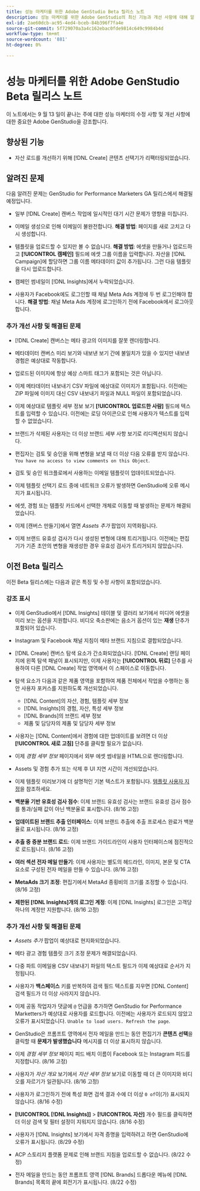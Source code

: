 ```yaml
---
title: 성능 마케터를 위한 Adobe GenStudio Beta 릴리스 노트
description: 성능 마케터를 위한 Adobe GenStudio의 최신 기능과 개선 사항에 대해 알아봅니다.
exl-id: 2ae60dcb-ac95-4ed4-bceb-84b396f7fa4e
source-git-commit: 5f729070a3a4c162ebac0fde9814c649c9984b4d
workflow-type: tm+mt
source-wordcount: '881'
ht-degree: 0%

---
```


# 성능 마케터를 위한 Adobe GenStudio Beta 릴리스 노트

이 노트에서는 9 월 13 일이 끝나는 주에 대한 성능 마케터의 수정 사항 및 개선 사항에 대한 중요한 Adobe GenStudio을 강조합니다.

## 향상된 기능

* 자산 로드를 개선하기 위해 [!DNL Create] 콘텐츠 선택기가 리팩터링되었습니다. <!-- GS-2586 -->

## 알려진 문제

다음 알려진 문제는 GenStudio for Performance Marketers GA 릴리스에서 해결될 예정입니다.

* 일부 [!DNL Create] 캔버스 작업에 일시적인 대기 시간 문제가 영향을 미칩니다. <!-- GS-5203 -->

* 이메일 생성으로 인해 이메일이 불완전합니다. **해결 방법**: 페이지를 새로 고치고 다시 생성합니다. <!-- GS-5209 -->

* 템플릿을 업로드할 수 있지만 볼 수 없습니다. **해결 방법**: 에셋을 만들거나 업로드하고 **[!UICONTROL 캠페인]** 필드에 에셋 그룹 이름을 입력합니다. 자산을 [!DNL Campaign]에 할당하면 그룹 이름 메타데이터 값이 추가됩니다. 그런 다음 템플릿을 다시 업로드합니다. <!-- GS-4815 -->

* 캠페인 썸네일이 [!DNL Insights]에서 누락되었습니다. <!-- GS-4648 -->

* 사용자가 Facebook에도 로그인할 때 채널 Meta Ads 계정에 두 번 로그인해야 합니다. **해결 방법**: 채널 Meta Ads 계정에 로그인하기 전에 Facebook에서 로그아웃합니다. <!-- GS-4806 -->

### 추가 개선 사항 및 해결된 문제

* [!DNL Create] 캔버스는 메타 광고의 이미지를 잘못 렌더링합니다. <!-- GS-4864 -->

* 메타데이터 캔버스 미리 보기와 내보낸 보기 간에 불일치가 있을 수 있지만 내보낸 경험은 예상대로 작동합니다. <!-- GS-4492 4401 -->

* 업로드된 이미지에 항상 예상 스마트 태그가 포함되는 것은 아닙니다. <!-- GS-4856 -->

* 이제 메타데이터 내보내기 CSV 파일에 예상대로 이미지가 포함됩니다. 이전에는 ZIP 파일에 이미지 대신 CSV 내보내기 파일과 NULL 파일이 포함되었습니다.  <!-- GS-5107 -->

* 이제 예상대로 템플릿 세부 정보 보기 **[!UICONTROL 업로드한 사람]** 필드에 텍스트를 입력할 수 있습니다. 이전에는 로딩 아이콘으로 인해 사용자가 텍스트를 입력할 수 없었습니다. <!-- GS-4887 -->

* 브랜드가 삭제된 사용자는 더 이상 브랜드 세부 사항 보기로 리디렉션되지 않습니다. <!-- GS-2663 -->

* 편집자는 검토 및 승인을 위해 변형을 보낼 때 더 이상 다음 오류를 받지 않습니다. `You have no access to view comments on this Object`. <!-- GS-5140 -->

* 검토 및 승인 워크플로에서 사용하는 이메일 템플릿이 업데이트되었습니다. <!-- GS-5239 -->

* 이제 템플릿 선택기 로드 중에 네트워크 오류가 발생하면 GenStudio에 오류 메시지가 표시됩니다. <!-- GS-4682 -->

* 에셋, 경험 또는 템플릿 카드에서 선택한 개체로 이동할 때 발생하는 문제가 해결되었습니다. <!-- GS-4390 -->

* 이제 [캔버스 만들기]에서 열면 _Assets 추가_ 팝업이 지역화됩니다.  <!-- GS-4867 -->

* 이제 브랜드 유효성 검사가 다시 생성된 변형에 대해 트리거됩니다. 이전에는 편집기가 기존 초안의 변형을 재생성한 경우 유효성 검사가 트리거되지 않았습니다. <!-- GS-3971 -->

## 이전 Beta 릴리스

이전 Beta 릴리스에는 다음과 같은 특징 및 수정 사항이 포함되었습니다.

### 강조 표시

* 이제 GenStudio에서 [!DNL Insights] 테이블 및 갤러리 보기에서 미디어 에셋을 미리 보는 옵션을 지원합니다. 비디오 축소판에는 음소거 옵션이 있는 **재생** 단추가 포함되어 있습니다. <!-- GS-4398 -->

* Instagram 및 Facebook 채널 지침이 메타 브랜드 지침으로 결합되었습니다.

* [!DNL Create] 캔버스 탐색 요소가 간소화되었습니다. [!DNL Create] 랜딩 페이지에 왼쪽 탐색 패널이 표시되지만, 이제 사용자는 **[!UICONTROL 뒤로]** 단추를 사용하여 다른 [!DNL Create] 작업 영역에서 이 스페이스로 이동합니다.

* 탐색 요소가 다음과 같은 제품 영역을 포함하여 제품 전체에서 작업을 수행하는 동안 사용자 포커스를 지원하도록 개선되었습니다.

   * [!DNL Content]의 자산, 경험, 템플릿 세부 정보
   * [!DNL Insights]의 경험, 자산, 특성 세부 정보
   * [!DNL Brands]의 브랜드 세부 정보
   * 제품 및 담당자의 제품 및 담당자 세부 정보

* 사용자는 [!DNL Content]에서 경험에 대한 업데이트를 보려면 더 이상 **[!UICONTROL 새로 고침]** 단추를 클릭할 필요가 없습니다.

* 이제 _경험 세부 정보_ 페이지에서 외부 에셋 썸네일을 HTML으로 렌더링합니다.

* Assets 및 경험 추가 또는 삭제 후 UI 지연 시간이 개선되었습니다.

* 이제 템플릿 미리보기에 더 설명적인 기본 텍스트가 포함됩니다. [템플릿 사용자 지정](https://experienceleague.adobe.com/en/docs/genstudio/user-guide/content/templates/customize-template#template-preview)을 참조하세요.

* **백분율 기반 유효성 검사 점수**: 이제 브랜드 유효성 검사는 브랜드 유효성 검사 점수를 통과/실패 값이 아닌 백분율로 표시합니다. (8/16 고정)

* **업데이트된 브랜드 추출 인터페이스**: 이제 브랜드 추출에 추출 프로세스 완료가 백분율로 표시됩니다. (8/16 고정)

* **추출 중 증분 브랜드 로드**: 이제 브랜드 가이드라인이 사용자 인터페이스에 점진적으로 로드됩니다. (8/16 고정)

* **여러 섹션 전자 메일 만들기**: 이제 사용자는 별도의 헤드라인, 이미지, 본문 및 CTA 요소로 구성된 전자 메일을 만들 수 있습니다. (8/16 고정)

* **MetaAds 크기 조정**: 편집기에서 MetaAd 종횡비의 크기를 조정할 수 있습니다. (8/16 고정)

* **제한된 [!DNL Insights]개의 로그인 계정**: 이제 [!DNL Insights] 로그인은 고객당 하나의 계정만 지원합니다. (8/16 고정)

### 추가 개선 사항 및 해결된 문제

* _Assets 추가_ 팝업이 예상대로 현지화되었습니다. <!-- GS-3834 -->

* 메타 광고 경험 템플릿 크기 조정 문제가 해결되었습니다. <!-- GS-4174 -->

* 다중 파트 이메일용 CSV 내보내기 파일의 텍스트 필드가 이제 예상대로 순서가 지정됩니다. <!-- GS-4013 -->

* 사용자가 **백스페이스** 키를 반복하여 검색 필드 텍스트를 지우면 [!DNL Content] 검색 필드가 더 이상 사라지지 않습니다.  <!-- GS-4543 -->

* 이제 공동 작업자가 댓글에 `@` 언급을 추가하면 GenStudio for Performance Marketters가 예상대로 사용자를 로드합니다. 이전에는 사용자가 로드되지 않았고 오류가 표시되었습니다. `Unable to load users. Refresh the page`. <!-- GS-4113 -->

* GenStudio은 프롬프트 영역에서 전자 메일을 만드는 동안 편집기가 **콘텐츠 선택**&#x200B;을 클릭할 때 **문제가 발생했습니다** 메시지를 더 이상 표시하지 않습니다. <!-- GS-4879 -->

* 이제 _경험 세부 정보_ 페이지 피드 배치 이름이 Facebook 또는 Instagram 피드를 지정합니다. (8/16 고정)

* 사용자가 _자산 개요_ 보기에서 _자산 세부 정보_ 보기로 이동할 때 더 큰 이미지와 비디오를 자르기가 일관됩니다. (8/16 고정)

* 사용자가 로그인하기 전에 특성 화면 검색 결과 수에 더 이상 `0 of`이(가) 표시되지 않습니다. (8/16 수정) <!-- GS-3665 -->

* **[!UICONTROL [!DNL Insights]]** > **[!UICONTROL 자산]** 개수 필드를 클릭하면 더 이상 검색 및 필터 설정이 지워지지 않습니다. (8/16 수정) <!-- GS-3476 -->

* 사용자가 [!DNL Insights] 보기에서 자격 증명을 입력하려고 하면 GenStudio에 오류가 표시됩니다. (8/29 수정) <!-- GS-4689 -->

* ACP 스토리지 플랫폼 문제로 인해 브랜드 지침을 업로드할 수 없습니다. (8/22 수정) <!-- GS-4369 -->

* 전자 메일을 만드는 동안 프롬프트 영역 [!DNL Brands] 드롭다운 메뉴에 [!DNL Brands] 목록의 끝에 회전기가 표시됩니다. (8/22 수정) <!-- GS-4077 -->
